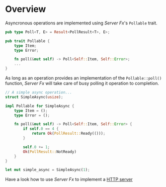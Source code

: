 Overview
===

Asyncronous operations are implemented using *Server Fx*'s `Pollable`
trait.

```rust
pub type Poll<T, E> = Result<PollResult<T>, E>;

pub trait Pollable {
    type Item;
    type Error;

    fn poll(&mut self) -> Poll<Self::Item, Self::Error>;
    ...
}
```

As long as an operation provides an implementation of the `Pollable::poll()` 
function, *Server Fx* will take care of busy polling it operation to 
completion.

```rust
// A simple async operation...
struct SimpleAsync(usize);

impl Pollable for SimpleAsync {
    type Item = ();
    type Error = ();

    fn poll(&mut self) -> Poll<Self::Item, Self::Error> {
        if self.0 == 4 {
            return Ok(PollResult::Ready(()));
        }

        self.0 += 1;    
        Ok(PollResult::NotReady)
    }
}

let mut simple_async = SimpleAsync(1);
```

Have a look how to use *Server Fx* to implement a [HTTP server][1]

[1]: #http_server
